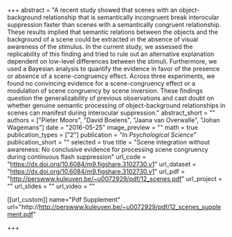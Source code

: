 +++
abstract = "A recent study showed that scenes with an object-background relationship that is semantically incongruent break interocular suppression faster than scenes with a semantically congruent relationship. These results implied that semantic relations between the objects and the background of a scene could be extracted in the absence of visual awareness of the stimulus. In the current study, we assessed the replicability of this finding and tried to rule out an alternative explanation dependent on low-level differences between the stimuli. Furthermore, we used a Bayesian analysis to quantify the evidence in favor of the presence or absence of a scene-congruency effect. Across three experiments, we found no convincing evidence for a scene-congruency effect or a modulation of scene congruency by scene inversion. These findings question the generalizability of previous observations and cast doubt on whether genuine semantic processing of object-background relationships in scenes can manifest during interocular suppression."
abstract_short = ""
authors = ["Pieter Moors", "David Boelens", "Jaana van Overwalle", "Johan Wagemans"]
date = "2016-05-25"
image_preview = ""
math = true
publication_types = ["2"]
publication = "In *Psychological Science*"
publication_short = ""
selected = true
title = "Scene integration without awareness: No conclusive evidence for processing scene congruency during continuous flash suppression"
url_code = "https://dx.doi.org/10.6084/m9.figshare.3102730.v1"
url_dataset = "https://dx.doi.org/10.6084/m9.figshare.3102730.v1"
url_pdf = "http://perswww.kuleuven.be/~u0072929/pdf/12_scenes.pdf"
url_project = ""
url_slides = ""
url_video = ""

[[url_custom]]
name="Pdf Supplement"
url="http://http://perswww.kuleuven.be/~u0072929/pdf/12_scenes_supplement.pdf"

+++
